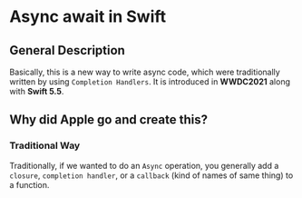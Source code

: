 # Async await in Swift

## General Description
Basically, this is a new way to write async code, which were traditionally written by using `Completion Handlers`. It is introduced in **WWDC2021** along with **Swift 5.5**.

## Why did Apple go and create this?

### Traditional Way
Traditionally, if we wanted to do an `Async` operation, you generally add a `closure`, `completion handler`, or a `callback` (kind of names of same thing) to a function.
